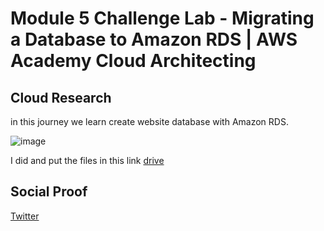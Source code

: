 # Module 5 Challenge Lab - Migrating a Database to Amazon RDS | AWS Academy Cloud Architecting 

## Cloud Research
in this journey we learn create website database with Amazon RDS.

![image](https://github.com/tiaradwim1306/100daysofcloud/assets/120786669/95a3c4e6-3325-414f-a141-d37d2e80a628)

I did and put the files in this link [drive](https://docs.google.com/document/d/1oJU0AZUPnwAJPV03w6IPR606TvxhlJ5U/edit?usp=sharing&ouid=114505995848904260773&rtpof=true&sd=true)

## Social Proof

[Twitter](https://twitter.com/tiaradwim1306/status/1683303483062222851)
